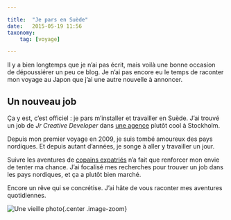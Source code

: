 ```yaml
---

title:  "Je pars en Suède"
date:   2015-05-19 11:56
taxonomy:
    tag: [voyage]

---
```


Il y a bien longtemps que je n’ai pas écrit, mais voilà une bonne occasion de dépoussiérer un peu ce blog. Je n’ai pas encore eu le temps de raconter mon voyage au Japon que j’ai une autre nouvelle à annoncer.

## Un nouveau job

Ça y est, c’est officiel : je pars m’installer et travailler en Suède. J’ai trouvé un job de *Jr Creative Developer* dans [une agence](http://www.bannerboy.com) plutôt cool à Stockholm.

Depuis mon premier voyage en 2009, je suis tombé amoureux des pays nordiques. Et depuis autant d’années, je songe à aller y travailler un jour.

Suivre les aventures de [copains expatriés](http://www.becomeadinosaur.com) n’a fait que renforcer mon envie de tenter ma chance. J’ai focalisé mes recherches pour trouver un job dans les pays nordiques, et ça a plutôt bien marché.

Encore un rêve qui se concrétise. J’ai hâte de vous raconter mes aventures quotidiennes.

![Une vieille photo](je-pars-en-suede.jpg "Une vieille photo"){.center .image-zoom}